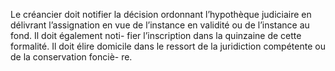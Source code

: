 Le créancier doit notifier la décision ordonnant l’hypothèque judiciaire en délivrant
l’assignation en vue de l’instance en validité ou de l’instance au fond. Il doit également noti-
fier l’inscription dans la quinzaine de cette formalité.
Il doit élire domicile dans le ressort de la juridiction compétente ou de la
conservation fonciè- re.